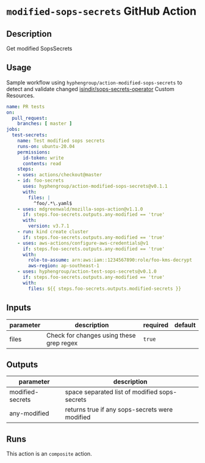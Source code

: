 # `modified-sops-secrets` GitHub Action

<!-- action-docs-description -->
## Description

Get modified SopsSecrets


<!-- action-docs-description -->

## Usage

Sample workflow using `hyphengroup/action-modified-sops-secrets` to detect and validate changed
[isindir/sops-secrets-operator](https://github.com/isindir/sops-secrets-operator) Custom Resources.

```yaml
name: PR tests
on:
  pull_request:
    branches: [ master ]
jobs:
  test-secrets:
    name: Test modified sops secrets
    runs-on: ubuntu-20.04
    permissions:
      id-token: write
      contents: read
    steps:
    - uses: actions/checkout@master
    - id: foo-secrets
      uses: hyphengroup/action-modified-sops-secrets@v0.1.1
      with:
        files: |
          ^foo/.*\.yaml$
    - uses: mdgreenwald/mozilla-sops-action@v1.1.0
      if: steps.foo-secrets.outputs.any-modified == 'true'
      with:
        version: v3.7.1
    - run: kind create cluster
      if: steps.foo-secrets.outputs.any-modified == 'true'
    - uses: aws-actions/configure-aws-credentials@v1
      if: steps.foo-secrets.outputs.any-modified == 'true'
      with:
        role-to-assume: arn:aws:iam::1234567890:role/foo-kms-decrypt
        aws-region: ap-southeast-1
    - uses: hyphengroup/action-test-sops-secrets@v0.1.0
      if: steps.foo-secrets.outputs.any-modified == 'true'
      with:
        files: ${{ steps.foo-secrets.outputs.modified-secrets }}
```

<!-- action-docs-inputs -->
## Inputs

| parameter | description | required | default |
| - | - | - | - |
| files | Check for changes using these grep regex | `true` |  |



<!-- action-docs-inputs -->

<!-- action-docs-outputs -->
## Outputs

| parameter | description |
| - | - |
| modified-secrets | space separated list of modified sops-secrets |
| any-modified | returns true if any sops-secrets were modified |



<!-- action-docs-outputs -->

<!-- action-docs-runs -->
## Runs

This action is an `composite` action.


<!-- action-docs-runs -->
